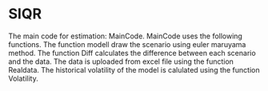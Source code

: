 # SIQR
The main code for estimation: MainCode.
MainCode uses the following functions.
The function modell draw the scenario using euler maruyama method.
The function Diff calculates the difference between each scenario and the data.
The data is uploaded from excel file using the  function Realdata.
The historical volatility of the model is calulated using the function Volatility.
